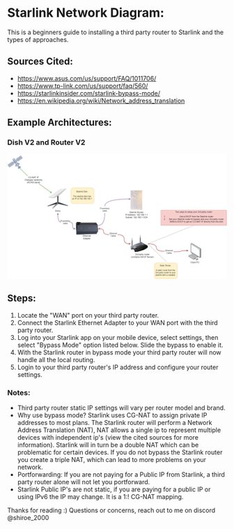# Starlink Network Diagram:
This is a beginners guide to installing a third party router to Starlink and the types of approaches. 

## Sources Cited:
- https://www.asus.com/us/support/FAQ/1011706/
- https://www.tp-link.com/us/support/faq/560/
- https://starlinkinsider.com/starlink-bypass-mode/
- https://en.wikipedia.org/wiki/Network_address_translation

## Example Architectures: 

### Dish V2 and Router V2
![alt text](/Images/starlink2.drawio.png)

## Steps:

1. Locate the "WAN" port on your third party router. 
2. Connect the Starlink Ethernet Adapter to your WAN port with the third party router. 
3. Log into your Starlink app on your mobile device, select settings, then select "Bypass Mode" option listed below. Slide the bypass to enable it. 
4. With the Starlink router in bypass mode your third party router will now handle all the local routing. 
5. Login to your third party router's IP address and configure your router settings. 

### Notes: 
- Third party router static IP settings will vary per router model and brand. 
- Why use bypass mode? Starlink uses CG-NAT to assign private IP addresses to most plans. The Starlink router will perform a Network Address Translation (NAT), NAT allows a single ip to represent multiple devices with independent ip's (view the cited sources for more information). Starlink will in turn be a double NAT which can be problematic for certain devices. If you do not bypass the Starlink router you create a triple NAT, which can lead to more problems on your network. 
- Portforwarding: If you are not paying for a Public IP from Starlink, a third party router alone will not let you portforward. 
- Starlink Public IP's are not static, if you are paying for a public IP or using IPv6 the IP may change. It is a 1:! CG-NAT mapping. 

Thanks for reading :) 
Questions or concerns, reach out to me on discord @shiroe_2000